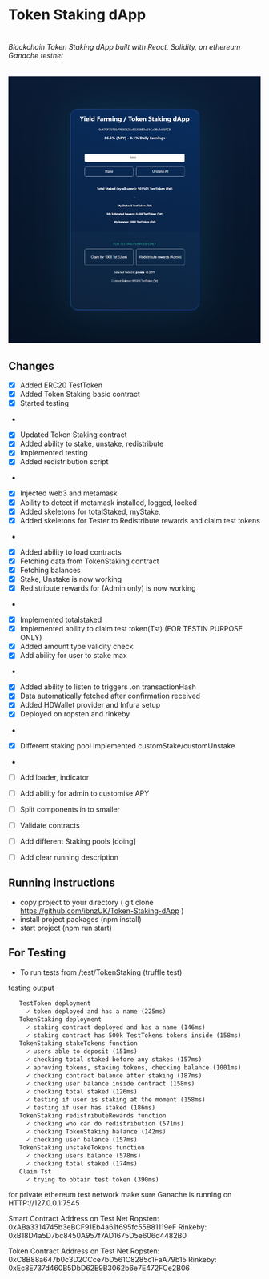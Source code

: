 
# Token Staking dApp <h1>



###### Blockchain Token Staking dApp built with React, Solidity, on ethereum Ganache testnet <h6>


![Preview](src/assets/screenshot.png)

## Changes
- [x] Added ERC20 TestToken 
- [x] Added Token Staking basic contract
- [x] Started testing 
* 
- [x] Updated Token Staking contract
- [x] Added ability to stake, unstake, redistribute
- [x] Implemented testing 
- [x] Added redistribution script
* 
- [x] Injected web3 and metamask
- [x] Ability to detect if metamask installed, logged, locked
- [x] Added skeletons for totalStaked, myStake, 
- [x] Added skeletons for Tester to Redistribute rewards and claim test tokens
* 
- [x] Added ability to load contracts
- [x] Fetching data from TokenStaking contract
- [x] Fetching balances
- [x] Stake, Unstake is now working
- [x] Redistribute rewards for (Admin only) is now working
* 
- [x] Implemented totalstaked
- [x] Implemented ability to claim test token(Tst) (FOR TESTIN PURPOSE ONLY)
- [x] Added amount type validity check
- [x] Add ability for user to stake max 
* 
- [x] Added ability to listen to triggers .on transactionHash
- [x] Data automatically fetched after confirmation received
- [x] Added HDWallet provider and Infura setup
- [x] Deployed on ropsten and rinkeby
* 
- [x] Different staking pool implemented customStake/customUnstake
* 
- [ ] Add loader, indicator
- [ ] Add ability for admin to customise APY
- [ ] Split components in to smaller
- [ ] Validate contracts
- [ ] Add different Staking pools [doing]
- [ ] Add clear running description








## Running instructions

* copy project to your directory ( git clone https://github.com/ibnzUK/Token-Staking-dApp )
* install project packages (npm install)
* start project (npm run start)


## For Testing
* To run tests from /test/TokenStaking (truffle test)

testing output
 ``` Contract: TokenStaking
    TestToken deployment
      ✓ token deployed and has a name (225ms)
    TokenStaking deployment
      ✓ staking contract deployed and has a name (146ms)
      ✓ staking contract has 500k TestTokens tokens inside (158ms)
    TokenStaking stakeTokens function
      ✓ users able to deposit (151ms)
      ✓ checking total staked before any stakes (157ms)
      ✓ aproving tokens, staking tokens, checking balance (1001ms)
      ✓ checking contract balance after staking (187ms)
      ✓ checking user balance inside contract (158ms)
      ✓ checking total staked (126ms)
      ✓ testing if user is staking at the moment (158ms)
      ✓ testing if user has staked (186ms)
    TokenStaking redistributeRewards function
      ✓ checking who can do redistribution (571ms)
      ✓ checking TokenStaking balance (142ms)
      ✓ checking user balance (157ms)
    TokenStaking unstakeTokens function
      ✓ checking users balance (578ms)
      ✓ checking total staked (174ms)
    Claim Tst
      ✓ trying to obtain test token (390ms)
```      


for private ethereum test network make sure Ganache is running on HTTP://127.0.0.1:7545

Smart Contract Address on Test Net
Ropsten: 0xABa3314745b3eBCF91Eb4a61f695fc55B81119eF
Rinkeby: 0xB18D4a5D7bc8450A957f7AD1675D5e606d4482B0

Token Contract Address on Test Net
Ropsten: 0xC8B88a647b0c3D2CCce7bD561C8285c1FaA79b15
Rinkeby: 0xEc8E737d460B5DbD62E9B3062b6e7E472FCe2B06
